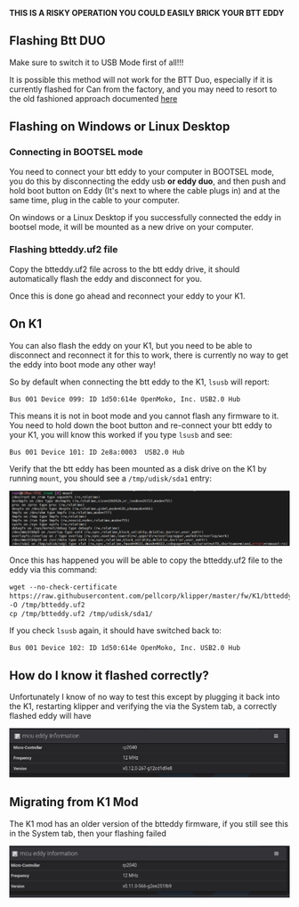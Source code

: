 **THIS IS A RISKY OPERATION YOU COULD EASILY BRICK YOUR BTT EDDY**

## Flashing Btt DUO

Make sure to switch it to USB Mode first of all!!!

It is possible this method will not work for the BTT Duo, especially if it is currently flashed for Can from the factory, and you may need to resort to the old fashioned approach documented [here](btteddy_duo_flashing.md)

## Flashing on Windows or Linux Desktop

### Connecting in BOOTSEL mode

You need to connect your btt eddy to your computer in BOOTSEL mode, you do this by disconnecting the eddy usb **or eddy duo**, and then push and hold boot button on Eddy (It's next to where the cable plugs in) and at the same time, plug in the cable to your computer.

On windows or a Linux Desktop if you successfully connected the eddy in bootsel mode, it will be mounted as a new drive on your computer.

### Flashing btteddy.uf2 file

Copy the btteddy.uf2 file across to the btt eddy drive, it should automatically flash the eddy and disconnect for you.

Once this is done go ahead and reconnect your eddy to your K1.

## On K1

You can also flash the eddy on your K1, but you need to be able to disconnect and reconnect it for this to work, there is currently no way to get the eddy into boot mode any other way!

So by default when connecting the btt eddy to the K1, `lsusb` will report:

```
Bus 001 Device 099: ID 1d50:614e OpenMoko, Inc. USB2.0 Hub
```

This means it is not in boot mode and you cannot flash any firmware to it.  You need to hold down the boot button and re-connect your btt eddy to your K1, you will know this worked if you type `lsusb` and see:

```
Bus 001 Device 101: ID 2e8a:0003  USB2.0 Hub
```

Verify that the btt eddy has been mounted as a disk drive on the K1 by running `mount`, you should see a `/tmp/udisk/sda1` entry:

![image](assets/images/btteddy_mount.png)

Once this has happened you will be able to copy the btteddy.uf2 file to the eddy via this command:

```
wget --no-check-certificate https://raw.githubusercontent.com/pellcorp/klipper/master/fw/K1/btteddy.uf2 -O /tmp/btteddy.uf2
cp /tmp/btteddy.uf2 /tmp/udisk/sda1/
```

If you check `lsusb` again, it should have switched back to:

```
Bus 001 Device 102: ID 1d50:614e OpenMoko, Inc. USB2.0 Hub
```

## How do I know it flashed correctly?

Unfortunately I know of no way to test this except by plugging it back into the K1, restarting klipper and verifying the via the System tab, a correctly flashed eddy will have 

![image](assets/images/mcu_eddy.png)

## Migrating from K1 Mod 

The K1 mod has an older version of the btteddy firmware, if you still see this in the System tab, then your flashing failed

![image](assets/images/old_mcu_eddy.png)

